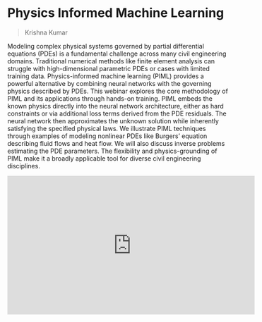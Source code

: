 # Physics Informed Machine Learning

> Krishna Kumar

Modeling complex physical systems governed by partial differential equations (PDEs) is a fundamental challenge across many civil engineering domains. Traditional numerical methods like finite element analysis can struggle with high-dimensional parametric PDEs or cases with limited training data. Physics-informed machine learning (PIML) provides a powerful alternative by combining neural networks with the governing physics described by PDEs. This webinar explores the core methodology of PIML and its applications through hands-on training. PIML embeds the known physics directly into the neural network architecture, either as hard constraints or via additional loss terms derived from the PDE residuals. The neural network then approximates the unknown solution while inherently satisfying the specified physical laws. We illustrate PIML techniques through examples of modeling nonlinear PDEs like Burgers’ equation describing fluid flows and heat flow. We will also discuss inverse problems estimating the PDE parameters. The flexibility and physics-grounding of PIML make it a broadly applicable tool for diverse civil engineering disciplines.

<iframe width="560" height="315" src="https://www.youtube.com/embed/vJotIG5COF0?si=LoX7bjQqVrGyrXUU" title="YouTube video player" frameborder="0" allow="accelerometer; autoplay; clipboard-write; encrypted-media; gyroscope; picture-in-picture; web-share" referrerpolicy="strict-origin-when-cross-origin" allowfullscreen></iframe>